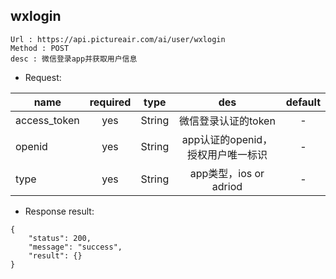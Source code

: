 

wxlogin
---

```
Url : https://api.pictureair.com/ai/user/wxlogin
Method : POST 
desc : 微信登录app并获取用户信息
```

* Request:

|name|required|type|des|default|
| ------------- |:-------------:|:-------------:|:---------------------------------------:|:-------------:|
| access_token | yes | String | 微信登录认证的token | - |
| openid | yes | String | app认证的openid，授权用户唯一标识 | - |
| type | yes | String | app类型，ios or adriod | - |

* Response result:
```
{
    "status": 200,
    "message": "success",
    "result": {}
}
```
